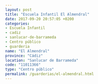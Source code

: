 ```yaml
---
layout: post
title: "Escuela Infantil El Almendral"
date: 2017-09-20 20:57:05 +0200
categories:
- Escuela Infantil
- cadiz
- sanlucar-de-barrameda
- Centro público
- guarderia
name: "El Almendral"
province: "Cádiz"
location: "Sanlucar de Barrameda"
code: "11011366"
type: "Centro público"
permalink: /guarderias/el-almendral.html
---
```


